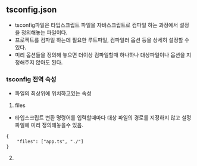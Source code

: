 ## tsconfig.json
- tsconfig파일은 타입스크립트 파일을 자바스크립트로 컴파일 하는 과정에서 설정을 정의해놓는 파일이다.
- 프로젝트를 컴파일 하는데 필요한 루트파일, 컴파일러 옵션 등을 상세히 설정할 수 있다.
- 미리 옵션들을 정의해 놓으면 더이상 컴파일할때 하나하나 대상파일이나 옵션을 지정해주지 않아도 된다.

### tsconfig 전역 속성
- 파일의 최상위에 위치하고있는 속성

1. files
- 타입스크립트 변환 명령어를 입력할때마다 대상 파일의 경로를 지정하지 않고 설정 파일에 미리 정의해놓을수 있음.
```
{
    "files": ["app.ts", "./"]
}
```
2. 
